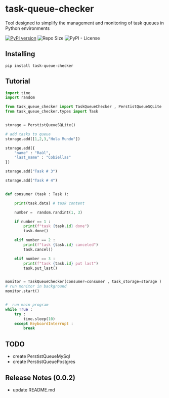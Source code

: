 # task-queue-checker

Tool designed to simplify the management and monitoring of task queues in Python environments

<!-- [![Downloads](https://static.pepy.tech/badge/task-queue-checker)](https://pepy.tech/project/task-queue-checker) -->

[![PyPI version](https://badge.fury.io/py/task-queue-checker.svg)](https://badge.fury.io/py/task-queue-checker)
![Repo Size](https://img.shields.io/github/repo-size/raulodev/task-queue-checker)
![PyPI - License](https://img.shields.io/pypi/l/task-queue-checker)

## Installing

```console
pip install task-queue-checker
```

## Tutorial

```python
import time
import random

from task_queue_checker import TaskQueueChecker , PerstistQueueSQLite
from task_queue_checker.types import Task


storage = PerstistQueueSQLite()

# add tasks to queue
storage.add([1,2,3,"Hola Mundo"])

storage.add({
    "name" : "Raùl",
    "last_name" : "Cobiellas"
})

storage.add("Task # 3")

storage.add("Task # 4")


def consumer (task : Task ):

    print(task.data) # task content

    number =  random.randint(1, 3)

    if number == 1 :
        print(f"task {task.id} done")
        task.done()

    elif number == 2 :
        print(f"task {task.id} canceled")
        task.cancel()

    elif number == 3 :
        print(f"task {task.id} put last")
        task.put_last()


monitor = TaskQueueChecker(consumer=consumer , task_storage=storage )
# run monitor in background
monitor.start()


#  run main program
while True :
    try :
        time.sleep(10)
    except KeyboardInterrupt :
        break
```

## TODO

- create PerstistQueueMySql
- create PerstistQueuePostgres

## Release Notes (0.0.2)

- update README.md
